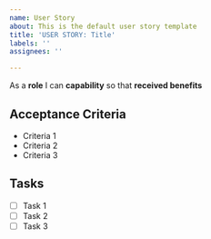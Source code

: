 ```yaml
---
name: User Story
about: This is the default user story template
title: 'USER STORY: Title'
labels: ''
assignees: ''

---
```


As a **role** I can **capability** so that **received benefits**

## Acceptance Criteria
* Criteria 1
* Criteria 2
* Criteria 3

## Tasks
- [ ]  Task 1
- [ ]  Task 2
- [ ]  Task 3
